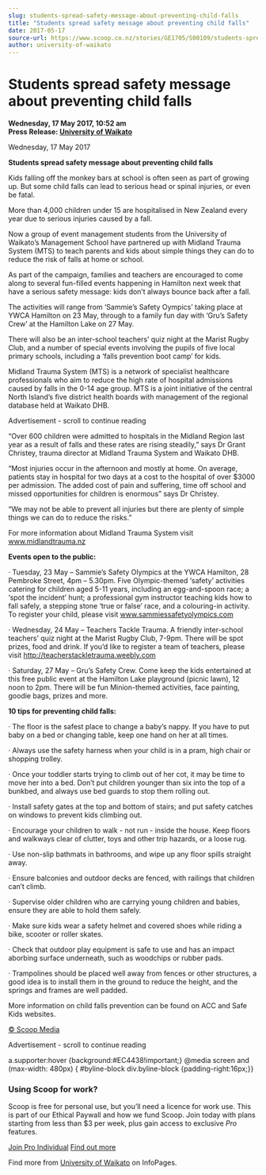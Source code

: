 ```yaml
---
slug: students-spread-safety-message-about-preventing-child-falls
title: "Students spread safety message about preventing child falls"
date: 2017-05-17
source-url: https://www.scoop.co.nz/stories/GE1705/S00109/students-spread-safety-message-about-preventing-child-falls.htm
author: university-of-waikato
---
```

Students spread safety message about preventing child falls
===========================================================

**Wednesday, 17 May 2017, 10:52 am**  
**Press Release: [University of Waikato](https://info.scoop.co.nz/University_of_Waikato)**

Wednesday, 17 May 2017

**Students spread safety message about preventing child falls**

Kids falling off the monkey bars at school is often seen as part of growing up. But some child falls can lead to serious head or spinal injuries, or even be fatal.

More than 4,000 children under 15 are hospitalised in New Zealand every year due to serious injuries caused by a fall.

Now a group of event management students from the University of Waikato’s Management School have partnered up with Midland Trauma System (MTS) to teach parents and kids about simple things they can do to reduce the risk of falls at home or school.

As part of the campaign, families and teachers are encouraged to come along to several fun-filled events happening in Hamilton next week that have a serious safety message: kids don’t always bounce back after a fall.

The activities will range from ‘Sammie’s Safety Oympics’ taking place at YWCA Hamilton on 23 May, through to a family fun day with ‘Gru’s Safety Crew’ at the Hamilton Lake on 27 May.

There will also be an inter-school teachers’ quiz night at the Marist Rugby Club, and a number of special events involving the pupils of five local primary schools, including a ‘falls prevention boot camp’ for kids.

Midland Trauma System (MTS) is a network of specialist healthcare professionals who aim to reduce the high rate of hospital admissions caused by falls in the 0-14 age group. MTS is a joint initiative of the central North Island’s five district health boards with management of the regional database held at Waikato DHB.

Advertisement - scroll to continue reading





“Over 600 children were admitted to hospitals in the Midland Region last year as a result of falls and these rates are rising steadily,” says Dr Grant Christey, trauma director at Midland Trauma System and Waikato DHB.

“Most injuries occur in the afternoon and mostly at home. On average, patients stay in hospital for two days at a cost to the hospital of over $3000 per admission. The added cost of pain and suffering, time off school and missed opportunities for children is enormous” says Dr Christey.

“We may not be able to prevent all injuries but there are plenty of simple things we can do to reduce the risks.”

For more information about Midland Trauma System visit www.midlandtrauma.nz

**Events open to the public:**

· Tuesday, 23 May – Sammie’s Safety Olympics at the YWCA Hamilton, 28 Pembroke Street, 4pm – 5.30pm. Five Olympic-themed ‘safety’ activities catering for children aged 5-11 years, including an egg-and-spoon race; a ‘spot the incident’ hunt; a professional gym instructor teaching kids how to fall safely, a stepping stone ‘true or false’ race, and a colouring-in activity. To register your child, please visit www.sammiessafetyolympics.com

· Wednesday, 24 May – Teachers Tackle Trauma. A friendly inter-school teachers’ quiz night at the Marist Rugby Club, 7-9pm. There will be spot prizes, food and drink. If you’d like to register a team of teachers, please visit http://teacherstackletrauma.weebly.com

· Saturday, 27 May – Gru’s Safety Crew. Come keep the kids entertained at this free public event at the Hamilton Lake playground (picnic lawn), 12 noon to 2pm. There will be fun Minion-themed activities, face painting, goodie bags, prizes and more.

**10 tips for preventing child falls:**

· The floor is the safest place to change a baby’s nappy. If you have to put baby on a bed or changing table, keep one hand on her at all times.

· Always use the safety harness when your child is in a pram, high chair or shopping trolley.

· Once your toddler starts trying to climb out of her cot, it may be time to move her into a bed. Don’t put children younger than six into the top of a bunkbed, and always use bed guards to stop them rolling out.

· Install safety gates at the top and bottom of stairs; and put safety catches on windows to prevent kids climbing out.

· Encourage your children to walk - not run - inside the house. Keep floors and walkways clear of clutter, toys and other trip hazards, or a loose rug.

· Use non-slip bathmats in bathrooms, and wipe up any floor spills straight away.

· Ensure balconies and outdoor decks are fenced, with railings that children can’t climb.

· Supervise older children who are carrying young children and babies, ensure they are able to hold them safely.

· Make sure kids wear a safety helmet and covered shoes while riding a bike, scooter or roller skates.

· Check that outdoor play equipment is safe to use and has an impact aborbing surface underneath, such as woodchips or rubber pads.

· Trampolines should be placed well away from fences or other structures, a good idea is to install them in the ground to reduce the height, and the springs and frames are well padded.

More information on child falls prevention can be found on ACC and Safe Kids websites.

[© Scoop Media](http://www.scoop.co.nz/about/terms.html)  

Advertisement - scroll to continue reading



a.supporter:hover {background:#EC4438!important;} @media screen and (max-width: 480px) { #byline-block div.byline-block {padding-right:16px;}}

### Using Scoop for work?

Scoop is free for personal use, but you’ll need a licence for work use. This is part of our Ethical Paywall and how we fund Scoop. Join today with plans starting from less than $3 per week, plus gain access to exclusive _Pro_ features.  
  
[Join Pro Individual](https://pro.scoop.co.nz/Individual/?from=ProIn24) [Find out more](https://pro.scoop.co.nz/using-scoop-for-work/?from=ProIn24)

Find more from [University of Waikato](https://info.scoop.co.nz/University_of_Waikato) on InfoPages.